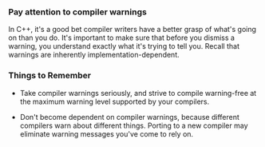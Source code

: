 ### Pay attention to compiler warnings
In C++, it's a good bet compiler writers have a better grasp of what's going on than you do. It's important to make sure that before you dismiss a warning, you understand exactly what it's trying to tell you. Recall that warnings are inherently implementation-dependent.
### Things to Remember
* Take compiler warnings seriously, and strive to compile warning-free at the maximum warning level supported by your compilers.

* Don't become dependent on compiler warnings, because different compilers warn about different things. Porting to a new compiler may eliminate warning messages you've come to rely on.


